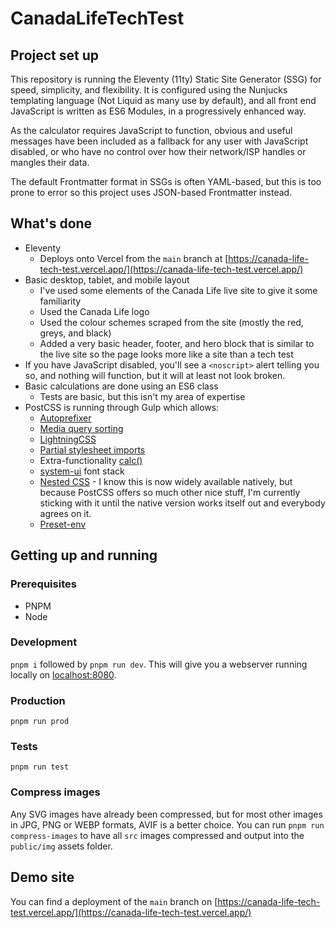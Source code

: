 # CanadaLifeTechTest

## Project set up

This repository is running the Eleventy (11ty) Static Site Generator (SSG) for speed, simplicity, and flexibility. It is configured using the Nunjucks templating language (Not Liquid as many use by default), and all front end JavaScript is written as ES6 Modules, in a progressively enhanced way.

As the calculator requires JavaScript to function, obvious and useful messages have been included as a fallback for any user with JavaScript disabled, or who have no control over how their network/ISP handles or mangles their data.

The default Frontmatter format in SSGs is often YAML-based, but this is too prone to error so this project uses JSON-based Frontmatter instead.

## What's done

* Eleventy
    - Deploys onto Vercel from the `main` branch at [https://canada-life-tech-test.vercel.app/](https://canada-life-tech-test.vercel.app/)
* Basic desktop, tablet, and mobile layout
    - I've used some elements of the Canada Life live site to give it some familiarity
    - Used the Canada Life logo
    - Used the colour schemes scraped from the site (mostly the red, greys, and black)
    - Added a very basic header, footer, and hero block that is similar to the live site so the page looks more like a site than a tech test
* If you have JavaScript disabled, you'll see a `<noscript>` alert telling you so, and nothing will function, but it will at least not look broken.
* Basic calculations are done using an ES6 class
    - Tests are basic, but this isn't my area of expertise
* PostCSS is running through Gulp which allows:
    - [Autoprefixer](https://www.npmjs.com/package/autoprefixer)
    - [Media query sorting](https://www.npmjs.com/package/postcss-sort-media-queries)
    - [LightningCSS](https://www.npmjs.com/package/postcss-lightningcss)
    - [Partial stylesheet imports](https://www.npmjs.com/package/postcss-import)
    - Extra-functionality [calc()](https://www.npmjs.com/package/postcss-calc)
    - [system-ui](https://www.npmjs.com/package/postcss-font-family-system-ui) font stack
    - [Nested CSS](https://www.npmjs.com/package/postcss-nested) - I know this is now widely available natively, but because PostCSS offers so much other nice stuff, I'm currently sticking with it until the native version works itself out and everybody agrees on it.
    - [Preset-env](https://github.com/csstools/postcss-plugins/tree/main/plugin-packs/postcss-preset-env)

## Getting up and running

### Prerequisites

* PNPM
* Node

### Development

`pnpm i` followed by `pnpm run dev`. This will give you a webserver running locally on [localhost:8080](localhost:8080).

### Production

`pnpm run prod`

### Tests

`pnpm run test`

### Compress images

Any SVG images have already been compressed, but for most other images in JPG, PNG or WEBP formats, AVIF is a better choice. You can run `pnpm run compress-images` to have all `src` images compressed and output into the `public/img` assets folder.

## Demo site

You can find a deployment of the `main` branch on [https://canada-life-tech-test.vercel.app/](https://canada-life-tech-test.vercel.app/)